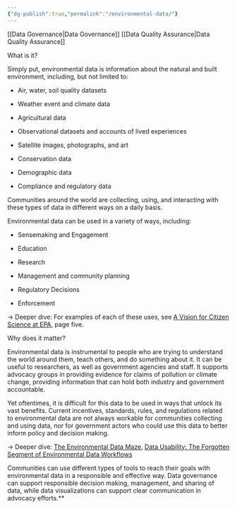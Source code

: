 ```yaml
---
{"dg-publish":true,"permalink":"/environmental-data/"}
---
```


[[Data Governance\|Data Governance]]
[[Data Quality Assurance\|Data Quality Assurance]]


What is it?

Simply put, environmental data is information about the natural and built environment, including, but not limited to:

- Air, water, soil quality datasets
    
- Weather event and climate data
    
- Agricultural data
    
- Observational datasets and accounts of lived experiences
    
- Satellite images, photographs, and art
    
- Conservation data
    
- Demographic data
    
- Compliance and regulatory data
    

  

Communities around the world are collecting, using, and interacting with these types of data in different ways on a daily basis. 

  

Environmental data can be used in a variety of ways, including:

- Sensemaking and Engagement
    
- Education
    
- Research
    
- Management and community planning
    
- Regulatory Decisions
    
- Enforcement
    

→ Deeper dive: For examples of each of these uses, see [A Vision for Citizen Science at EPA,](https://drive.google.com/file/d/1rsvnq6lae3KmUU1dc7aHs-0CDYWRganP/view) page five. 

  

Why does it matter?

Environmental data is instrumental to people who are trying to understand the world around them, teach others, and do something about it. It can be useful to researchers, as well as government agencies and staff. It supports advocacy groups in providing evidence for claims of pollution or climate change, providing information that can hold both industry and government accountable. 

  

Yet oftentimes, it is difficult for this data to be used in ways that unlock its vast benefits. Current incentives, standards, rules, and regulations related to environmental data are not always workable for communities collecting and using data, nor for government actors who could use this data to better inform policy and decision making. 

→ Deeper dive: [The Environmental Data Maze](https://www.openenvironmentaldata.org/blogs/the-environmental-data-maze), [Data Usability: The Forgotten Segment of Environmental Data Workflows](https://www.frontiersin.org/journals/climate/articles/10.3389/fclim.2022.785269/full)

  

Communities can use different types of tools to reach their goals with environmental data in a responsible and effective way. Data governance can support responsible decision making, management, and sharing of data, while data visualizations can support clear communication in advocacy efforts.**